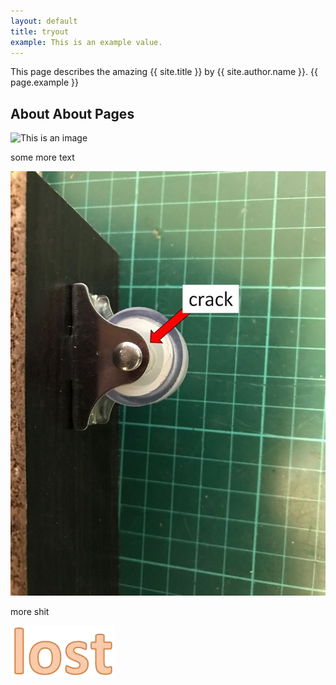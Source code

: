 ```yaml
---
layout: default
title: tryout
example: This is an example value.
---
```


This page describes the amazing {{ site.title }} by {{ site.author.name }}.
{{ page.example }}

## About About Pages

![This is an image](https://myoctocat.com/assets/images/base-octocat.svg)

some more text


![This is a defect image](/_pics/defect.jpg)

more shit

![This is a "lost" image](/_pics/lostR2.png)

